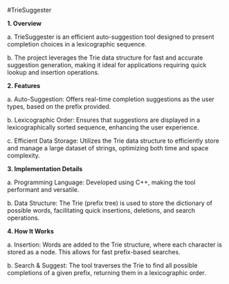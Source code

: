 #TrieSuggester

**1. Overview**

a. TrieSuggester is an efficient auto-suggestion tool designed to present completion choices in a lexicographic sequence.

b. The project leverages the Trie data structure for fast and accurate suggestion generation, making it ideal for applications requiring quick lookup and insertion operations.

**2. Features**

a. Auto-Suggestion: Offers real-time completion suggestions as the user types, based on the prefix provided.

b. Lexicographic Order: Ensures that suggestions are displayed in a lexicographically sorted sequence, enhancing the user experience.

c. Efficient Data Storage: Utilizes the Trie data structure to efficiently store and manage a large dataset of strings, optimizing both time and space complexity.

**3. Implementation Details**

a. Programming Language: Developed using C++, making the tool performant and versatile.

b. Data Structure: The Trie (prefix tree) is used to store the dictionary of possible words, facilitating quick insertions, deletions, and search operations.

**4. How It Works**

a. Insertion: Words are added to the Trie structure, where each character is stored as a node. This allows for fast prefix-based searches.

b. Search & Suggest: The tool traverses the Trie to find all possible completions of a given prefix, returning them in a lexicographic order.

